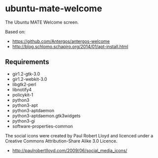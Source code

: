 # ubuntu-mate-welcome

The Ubuntu MATE Welcome screen. 

Based on:

  * https://github.com/Antergos/antergos-welcome
  * http://blog.schlomo.schapiro.org/2014/01/apt-install.html

## Requirements

  * gir1.2-gtk-3.0
  * gir1.2-webkit-3.0
  * libgtk2-perl
  * libnotify4
  * policykit-1
  * python3
  * python3-apt
  * python3-aptdaemon
  * python3-aptdaemon.gtk3widgets
  * python3-gi
  * software-properties-common

The social icons were created by Paul Robert Lloyd and licenced
under a Creative Commons Attribution-Share Alike 3.0 Licence.

  * http://paulrobertlloyd.com/2009/06/social_media_icons/
